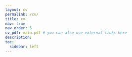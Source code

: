 ```yaml
---
layout: cv
permalink: /cv/
title: cv
nav: true
nav_order: 5
cv_pdf: main.pdf # you can also use external links here
description: 
toc:
  sidebar: left
---
```

